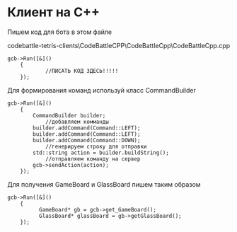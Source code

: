 ﻿# Клиент на С++
 Пишем код для бота в этом файле
 
codebattle-tetris-clients\CodeBattleCPP\CodeBattleCpp\CodeBattleCpp.cpp


```
gcb->Run([&]()
	{
			//ПИСАТЬ КОД ЗДЕСЬ!!!!!
	});
```

Для формирования команд используй класс CommandBuilder

```
gcb->Run([&]()
	{
	    CommandBuilder builder;
            //добавляем комманды
	    builder.addCommand(Command::LEFT);
	    builder.addCommand(Command::LEFT);
	    builder.addCommand(Command::DOWN);
            //генерируем строку для отправки
	    std::string action = builder.buildString();
            //отправляем команду на сервер
	    gcb->sendAction(action);
	});
```

Для получения GameBoard и GlassBoard пишем таким образом


```
gcb->Run([&]()
	{
          GameBoard* gb = gcb->get_GameBoard();
          GlassBoard* glassBoard = gb->getGlassBoard();
	});
```
